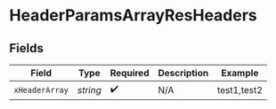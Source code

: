 # HeaderParamsArrayResHeaders


## Fields

| Field              | Type               | Required           | Description        | Example            |
| ------------------ | ------------------ | ------------------ | ------------------ | ------------------ |
| `xHeaderArray`     | *string*           | :heavy_check_mark: | N/A                | test1,test2        |